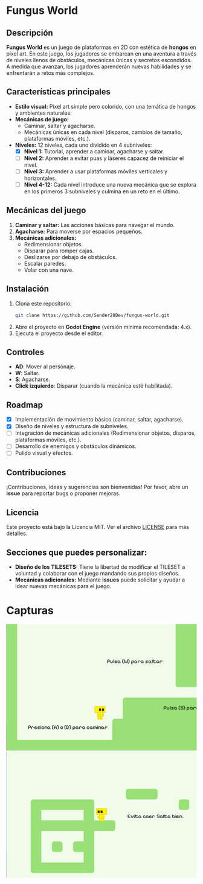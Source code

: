 # Fungus World

## Descripción

**Fungus World** es un juego de plataformas en 2D con estética de **hongos** en pixel art. En este juego, los jugadores se embarcan en una aventura a través de niveles llenos de obstáculos, mecánicas únicas y secretos escondidos. A medida que avanzan, los jugadores aprenderán nuevas habilidades y se enfrentarán a retos más complejos.

## Características principales

- **Estilo visual:** Pixel art simple pero colorido, con una temática de hongos y ambientes naturales.
- **Mecánicas de juego:**
  - Caminar, saltar y agacharse.
  - Mecánicas únicas en cada nivel (disparos, cambios de tamaño, plataformas móviles, etc.).
- **Niveles:** 12 niveles, cada uno dividido en 4 subniveles:
  - [x] **Nivel 1:** Tutorial, aprender a caminar, agacharse y saltar.
  - [ ] **Nivel 2:** Aprender a evitar puas y láseres capacez de reiniciar el nivel.
  - [ ] **Nivel 3:** Aprender a usar plataformas móviles verticales y horizontales.
  - [ ] **Nivel 4-12:** Cada nivel introduce una nueva mecánica que se explora en los primeros 3 subniveles y culmina en un reto en el último.

## Mecánicas del juego

1. **Caminar y saltar:** Las acciones básicas para navegar el mundo.
2. **Agacharse:** Para moverse por espacios pequeños.
3. **Mecánicas adicionales:**
   - Redimensionar objetos.
   - Disparar para romper cajas.
   - Deslizarse por debajo de obstáculos.
   - Escalar paredes.
   - Volar con una nave.

## Instalación

1. Clona este repositorio:
   ```bash
   git clone https://github.com/Sander20Dev/fungus-world.git
   ```
2. Abre el proyecto en **Godot Engine** (versión mínima recomendada: 4.x).
3. Ejecuta el proyecto desde el editor.

## Controles

- **AD**: Mover al personaje.
- **W**: Saltar.
- **S**: Agacharse.
- **Click izquierdo**: Disparar (cuando la mecánica esté habilitada).

## Roadmap

- [x] Implementación de movimiento básico (caminar, saltar, agacharse).
- [x] Diseño de niveles y estructura de subniveles.
- [ ] Integración de mecánicas adicionales (Redimensionar objetos, disparos, plataformas móviles, etc.).
- [ ] Desarrollo de enemigos y obstáculos dinámicos.
- [ ] Pulido visual y efectos.

## Contribuciones

¡Contribuciones, ideas y sugerencias son bienvenidas! Por favor, abre un **issue** para reportar bugs o proponer mejoras.

## Licencia

Este proyecto está bajo la Licencia MIT. Ver el archivo [LICENSE](LICENSE) para más detalles.

## Secciones que puedes personalizar:

- **Diseño de los TILESETS:** Tiene la libertad de modificar el TILESET a voluntad y colaborar con el juego mandando sus propios diseños.
- **Mecánicas adicionales:** Mediante **issues** puede solicitar y ayudar a idear nuevas mecánicas para el juego.

# Capturas

![Gameplay ScreenShoot 1](./images/image1.png)
![Gameplay ScreenShoot 2](./images/image2.png)
